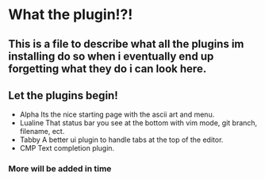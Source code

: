 # What the plugin!?!
This is a file to describe what all the plugins im installing do so when i eventually end up forgetting what they do i can look here.
--
## Let the plugins begin!
- Alpha
Its the nice starting page with the ascii art and menu.
- Lualine
That status bar you see at the bottom with vim mode, git branch, filename, ect.
- Tabby
A better ui plugin to handle tabs at the top of the editor.
- CMP
Text completion plugin.

### More will be added in time

